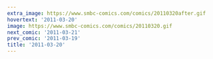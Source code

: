 ```yaml
---
extra_image: https://www.smbc-comics.com/comics/20110320after.gif
hovertext: '2011-03-20'
image: https://www.smbc-comics.com/comics/20110320.gif
next_comic: '2011-03-21'
prev_comic: '2011-03-19'
title: '2011-03-20'
---
```


